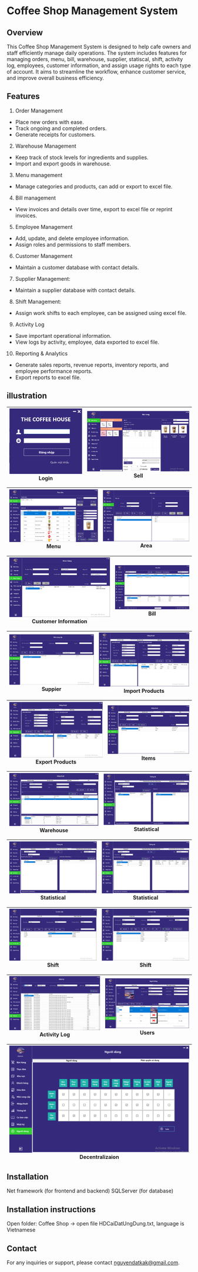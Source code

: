 # Coffee Shop Management System
## Overview
This Coffee Shop Management System is designed to help cafe owners and staff efficiently manage daily operations. The system includes features for managing orders, menu, bill, warehouse, supplier, statiscal, shift, activity log, employees, customer information, and assign usage rights to each type of account. It aims to streamline the workflow, enhance customer service, and improve overall business efficiency.

## Features
1. Order Management
- Place new orders with ease.
- Track ongoing and completed orders.
- Generate receipts for customers.

2. Warehouse Management
- Keep track of stock levels for ingredients and supplies.
- Import and export goods in warehouse.

3. Menu management
- Manage categories and products, can add or export to excel file.

4. Bill management
- View invoices and details over time, export to excel file or reprint invoices.

5. Employee Management
- Add, update, and delete employee information.
- Assign roles and permissions to staff members.

6. Customer Management
- Maintain a customer database with contact details.

7. Supplier Management:
- Maintain a supplier database with contact details.

8. Shift Management:
- Assign work shifts to each employee, can be assigned using excel file.

9. Activity Log
- Save important operational information.
- View logs by activity, employee, data exported to excel file.

10. Reporting & Analytics
- Generate sales reports, revenue reports, inventory reports, and employee performance reports.
- Export reports to excel file.

## illustration

![illustration](Images/login.png) Login | ![illustration](Images/sell.png) Sell |
|-|-|

![illustration](Images/menu.png) Menu | ![illustration](Images/area.png) Area |
|-|-|

![illustration](Images/customer.png) Customer Information | ![illustration](Images/bill.png) Bill |
|-|-|

![illustration](Images/supplier.png)  Suppier | ![illustration](Images/import.png) Import Products |
|-|-|

![illustration](Images/export.png) Export Products | ![illustration](Images/item.png) Items |
|-|-|

![illustration](Images/warehouse.png) Warehouse | ![illustration](Images/time_revenue.png) Statistical |
|-|-|

![illustration](Images/staff_revenue.png) Statistical | ![illustration](Images/warehouse_revenue.png) Statistical |
|-|-|

![illustration](Images/shift.png) Shift | ![illustration](Images/shift_111.png) Shift |
|-|-|

![illustration](Images/diary.png) Activity Log | ![illustration](Images/user.png) Users |
|-|-|

![illustration](Images/decentralization.png) Decentralizaion |
|-|

## Installation
Net framework (for frontend and backend)
SQLServer (for database)

## Installation instructions
Open folder: Coffee Shop -> open file HDCaiDatUngDung.txt, language is Vietnamese

## Contact
For any inquiries or support, please contact nguyendatkak@gmail.com.
